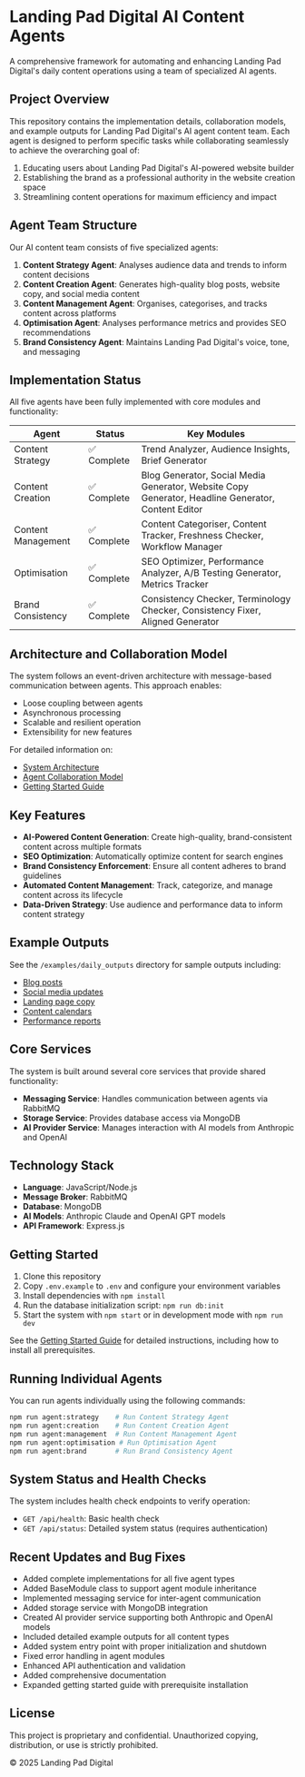 # Landing Pad Digital AI Content Agents

A comprehensive framework for automating and enhancing Landing Pad Digital's daily content operations using a team of specialized AI agents.

## Project Overview

This repository contains the implementation details, collaboration models, and example outputs for Landing Pad Digital's AI agent content team. Each agent is designed to perform specific tasks while collaborating seamlessly to achieve the overarching goal of:

1. Educating users about Landing Pad Digital's AI-powered website builder
2. Establishing the brand as a professional authority in the website creation space
3. Streamlining content operations for maximum efficiency and impact

## Agent Team Structure

Our AI content team consists of five specialized agents:

1. **Content Strategy Agent**: Analyses audience data and trends to inform content decisions
2. **Content Creation Agent**: Generates high-quality blog posts, website copy, and social media content
3. **Content Management Agent**: Organises, categorises, and tracks content across platforms
4. **Optimisation Agent**: Analyses performance metrics and provides SEO recommendations
5. **Brand Consistency Agent**: Maintains Landing Pad Digital's voice, tone, and messaging

## Implementation Status

All five agents have been fully implemented with core modules and functionality:

| Agent | Status | Key Modules |
|-------|--------|-------------|
| Content Strategy | ✅ Complete | Trend Analyzer, Audience Insights, Brief Generator |
| Content Creation | ✅ Complete | Blog Generator, Social Media Generator, Website Copy Generator, Headline Generator, Content Editor |
| Content Management | ✅ Complete | Content Categoriser, Content Tracker, Freshness Checker, Workflow Manager |
| Optimisation | ✅ Complete | SEO Optimizer, Performance Analyzer, A/B Testing Generator, Metrics Tracker |
| Brand Consistency | ✅ Complete | Consistency Checker, Terminology Checker, Consistency Fixer, Aligned Generator |

## Architecture and Collaboration Model

The system follows an event-driven architecture with message-based communication between agents. This approach enables:

- Loose coupling between agents
- Asynchronous processing
- Scalable and resilient operation
- Extensibility for new features

For detailed information on:
- [System Architecture](system_architecture/README.md)
- [Agent Collaboration Model](collaboration_model/agent_interactions.md)
- [Getting Started Guide](getting_started.md)

## Key Features

- **AI-Powered Content Generation**: Create high-quality, brand-consistent content across multiple formats
- **SEO Optimization**: Automatically optimize content for search engines
- **Brand Consistency Enforcement**: Ensure all content adheres to brand guidelines
- **Automated Content Management**: Track, categorize, and manage content across its lifecycle
- **Data-Driven Strategy**: Use audience and performance data to inform content strategy

## Example Outputs

See the `/examples/daily_outputs` directory for sample outputs including:
- [Blog posts](examples/daily_outputs/blog_post.md)
- [Social media updates](examples/daily_outputs/social_media_package.md)
- [Landing page copy](examples/daily_outputs/landing_page.md)
- [Content calendars](examples/daily_outputs/content_calendar.md)
- [Performance reports](examples/daily_outputs/optimisation_report.md)

## Core Services

The system is built around several core services that provide shared functionality:

- **Messaging Service**: Handles communication between agents via RabbitMQ
- **Storage Service**: Provides database access via MongoDB
- **AI Provider Service**: Manages interaction with AI models from Anthropic and OpenAI

## Technology Stack

- **Language**: JavaScript/Node.js
- **Message Broker**: RabbitMQ
- **Database**: MongoDB
- **AI Models**: Anthropic Claude and OpenAI GPT models
- **API Framework**: Express.js

## Getting Started

1. Clone this repository
2. Copy `.env.example` to `.env` and configure your environment variables
3. Install dependencies with `npm install`
4. Run the database initialization script: `npm run db:init`
5. Start the system with `npm start` or in development mode with `npm run dev`

See the [Getting Started Guide](getting_started.md) for detailed instructions, including how to install all prerequisites.

## Running Individual Agents

You can run agents individually using the following commands:

```bash
npm run agent:strategy    # Run Content Strategy Agent
npm run agent:creation    # Run Content Creation Agent
npm run agent:management  # Run Content Management Agent
npm run agent:optimisation # Run Optimisation Agent
npm run agent:brand       # Run Brand Consistency Agent
```

## System Status and Health Checks

The system includes health check endpoints to verify operation:

- `GET /api/health`: Basic health check
- `GET /api/status`: Detailed system status (requires authentication)

## Recent Updates and Bug Fixes

- Added complete implementations for all five agent types
- Added BaseModule class to support agent module inheritance
- Implemented messaging service for inter-agent communication
- Added storage service with MongoDB integration
- Created AI provider service supporting both Anthropic and OpenAI models
- Included detailed example outputs for all content types
- Added system entry point with proper initialization and shutdown
- Fixed error handling in agent modules
- Enhanced API authentication and validation
- Added comprehensive documentation
- Expanded getting started guide with prerequisite installation

## License

This project is proprietary and confidential. Unauthorized copying, distribution, or use is strictly prohibited.

© 2025 Landing Pad Digital